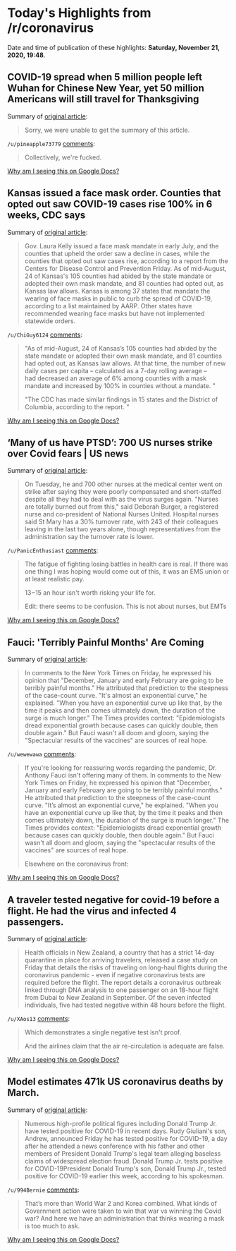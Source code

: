 # Today's Highlights from /r/coronavirus

Date and time of publication of these highlights: **Saturday, November 21, 2020, 19:48**.

## COVID-19 spread when 5 million people left Wuhan for Chinese New Year, yet 50 million Americans will still travel for Thanksgiving

Summary of [original article](https://www.msn.com/en-us/health/medical/covid-19-spread-when-5-million-people-left-wuhan-for-chinese-new-year-yet-50-million-americans-will-still-travel-for-thanksgiving/ar-BB1b9Yi6):

> Sorry, we were unable to get the summary of this article.

`/u/pineapple73779` [comments](https://www.reddit.com/r/Coronavirus/comments/jyiopa/covid19_spread_when_5_million_people_left_wuhan/):

> Collectively, we're fucked.

[Why am I seeing this on Google Docs?](https://docs.google.com/document/d/1Dc6We63vOXIZsc0op-Bt4abqkYjXzOigalQqFxmvvbM/edit?usp=sharing)

## Kansas issued a face mask order. Counties that opted out saw COVID-19 cases rise 100% in 6 weeks, CDC says

Summary of [original article](https://www.usatoday.com/story/news/health/2020/11/21/covid-19-kansas-face-masks-prevented-rise-coronavirus-cases/6373257002/):

> Gov. Laura Kelly issued a face mask mandate in early July, and the counties that upheld the order saw a decline in cases, while the counties that opted out saw cases rise, according to a report from the Centers for Disease Control and Prevention Friday. As of mid-August, 24 of Kansas's 105 counties had abided by the state mandate or adopted their own mask mandate, and 81 counties had opted out, as Kansas law allows. Kansas is among 37 states that mandate the wearing of face masks in public to curb the spread of COVID-19, according to a list maintained by AARP. Other states have recommended wearing face masks but have not implemented statewide orders.

`/u/ChiGuy6124` [comments](https://www.reddit.com/r/Coronavirus/comments/jyds99/kansas_issued_a_face_mask_order_counties_that/):

> "As of mid-August, 24 of Kansas’s 105 counties had abided by the state mandate or adopted their own mask mandate, and 81 counties had opted out, as Kansas law allows. At that time, the number of new daily cases per capita – calculated as a 7-day rolling average – had decreased an average of 6% among counties with a mask mandate and increased by 100% in counties without a mandate. "
> 
>  "The CDC has made similar findings in 15 states and the District of Columbia, according to the report. "

[Why am I seeing this on Google Docs?](https://docs.google.com/document/d/1Dc6We63vOXIZsc0op-Bt4abqkYjXzOigalQqFxmvvbM/edit?usp=sharing)

## ‘Many of us have PTSD’: 700 US nurses strike over Covid fears | US news

Summary of [original article](https://www.theguardian.com/us-news/2020/nov/21/us-nurses-strike-coronavirus-fears-pennsylvania):

> On Tuesday, he and 700 other nurses at the medical center went on strike after saying they were poorly compensated and short-staffed despite all they had to deal with as the virus surges again. "Nurses are totally burned out from this," said Deborah Burger, a registered nurse and co-president of National Nurses United. Hospital nurses said St Mary has a 30% turnover rate, with 243 of their colleagues leaving in the last two years alone, though representatives from the administration say the turnover rate is lower.

`/u/PanicEnthusiast` [comments](https://www.reddit.com/r/Coronavirus/comments/jy8sge/many_of_us_have_ptsd_700_us_nurses_strike_over/):

> The fatigue of fighting losing battles in health care is real.  If there was one thing I was hoping would come out of this, it was an EMS union or at least realistic pay.
> 
> $13-$15 an hour isn't worth risking your life for.
> 
> Edit:  there seems to be confusion. This is not about nurses, but EMTs

[Why am I seeing this on Google Docs?](https://docs.google.com/document/d/1Dc6We63vOXIZsc0op-Bt4abqkYjXzOigalQqFxmvvbM/edit?usp=sharing)

## Fauci: 'Terribly Painful Months' Are Coming

Summary of [original article](https://www.newser.com/story/299051/faucis-view-on-the-next-few-months-terribly-painful.html):

> In comments to the New York Times on Friday, he expressed his opinion that "December, January and early February are going to be terribly painful months." He attributed that prediction to the steepness of the case-count curve. "It's almost an exponential curve," he explained. "When you have an exponential curve up like that, by the time it peaks and then comes ultimately down, the duration of the surge is much longer." The Times provides context: "Epidemiologists dread exponential growth because cases can quickly double, then double again." But Fauci wasn't all doom and gloom, saying the "Spectacular results of the vaccines" are sources of real hope.

`/u/wewewawa` [comments](https://www.reddit.com/r/Coronavirus/comments/jyhmbf/fauci_terribly_painful_months_are_coming/):

> If you're looking for reassuring words regarding the pandemic, Dr. Anthony Fauci isn't offering many of them. In comments to the New York Times on Friday, he expressed his opinion that "December, January and early February are going to be terribly painful months." He attributed that prediction to the steepness of the case-count curve. "It’s almost an exponential curve," he explained. "When you have an exponential curve up like that, by the time it peaks and then comes ultimately down, the duration of the surge is much longer." The Times provides context: "Epidemiologists dread exponential growth because cases can quickly double, then double again." But Fauci wasn't all doom and gloom, saying the "spectacular results of the vaccines" are sources of real hope. 
> 
> Elsewhere on the coronavirus front:

[Why am I seeing this on Google Docs?](https://docs.google.com/document/d/1Dc6We63vOXIZsc0op-Bt4abqkYjXzOigalQqFxmvvbM/edit?usp=sharing)

## A traveler tested negative for covid-19 before a flight. He had the virus and infected 4 passengers.

Summary of [original article](https://www.washingtonpost.com/travel/2020/11/20/new-zealand-flight-covid/):

> Health officials in New Zealand, a country that has a strict 14-day quarantine in place for arriving travelers, released a case study on Friday that details the risks of traveling on long-haul flights during the coronavirus pandemic - even if negative coronavirus tests are required before the flight. The report details a coronavirus outbreak linked through DNA analysis to one passenger on an 18-hour flight from Dubai to New Zealand in September. Of the seven infected individuals, five had tested negative within 48 hours before the flight.

`/u/XAos13` [comments](https://www.reddit.com/r/Coronavirus/comments/jygeb1/a_traveler_tested_negative_for_covid19_before_a/):

> Which demonstrates a single negative test isn't proof.
> 
> And the airlines claim that the air re-circulation is adequate are false.

[Why am I seeing this on Google Docs?](https://docs.google.com/document/d/1Dc6We63vOXIZsc0op-Bt4abqkYjXzOigalQqFxmvvbM/edit?usp=sharing)

## Model estimates 471k US coronavirus deaths by March.

Summary of [original article](https://www.usatoday.com/story/news/health/2020/11/21/covid-news-donald-trump-jr-positive-thanksgiving-travel-not-advised/6367181002/):

> Numerous high-profile political figures including Donald Trump Jr. have tested positive for COVID-19 in recent days. Rudy Giuliani's son, Andrew, announced Friday he has tested positive for COVID-19, a day after he attended a news conference with his father and other members of President Donald Trump's legal team alleging baseless claims of widespread election fraud. Donald Trump Jr. tests positive for COVID-19President Donald Trump's son, Donald Trump Jr., tested positive for COVID-19 earlier this week, according to his spokesman.

`/u/994Bernie` [comments](https://www.reddit.com/r/Coronavirus/comments/jya8ks/model_estimates_471k_us_coronavirus_deaths_by/):

> That’s more than World War 2 and Korea combined. What kinds of Government action were taken to win that war vs winning the Covid war? And here we have an administration that thinks wearing a mask is too much to ask.

[Why am I seeing this on Google Docs?](https://docs.google.com/document/d/1Dc6We63vOXIZsc0op-Bt4abqkYjXzOigalQqFxmvvbM/edit?usp=sharing)

